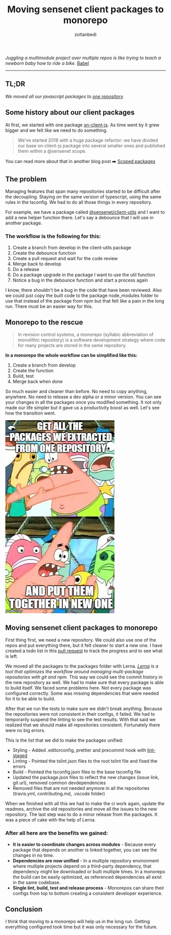 ﻿---
title: 'Moving sensenet client packages to monorepo'
author: zoltanbedi
image: '../img/posts/monorepo/colorful-stack.jpg'
tags: [monorepo, refactor, JavaScript, client packages]
---

_Juggling a multimodule project over multiple repos is like trying to teach a newborn baby how to ride a bike._ [Babel](https://github.com/babel/babel/blob/master/doc/design/monorepo.md#why-is-babel-a-monorepo)

---

## TL;DR
*We moved all our javascript packages to [one repository](https://github.com/SenseNet/sn-client).*

## Some history about our client packages

At first, we started with one package [sn-client-js](https://github.com/SenseNet/sn-client-js). As time went by it grew bigger and we felt like we need to do something.

> We’ve started 2018 with a huge package refactor: we have divided our base sn-client-js package into several smaller ones and published them within a @sensenet scope.

You can read more about that in another blog post ➡️ [Scoped packages](/blog/2018/02/21/scoped-packages 'Scoped packages')

## The problem

Managing features that span many repositories started to be difficult after the decoupling. Staying on the same version of typescript, using the same rules in the tsconfig. We had to do all those things in every repository.

For example, we have a package called [@sensenet/client-utils](https://www.npmjs.com/package/@sensenet/client-utils) and I want to add a new helper function there.
Let's say a debounce that I will use in another package.

### The workflow is the following for this:

1.  Create a branch from develop in the client-utils package
2.  Create the debounce function
3.  Create a pull request and wait for the code review
4.  Merge back to develop
5.  Do a release
6.  Do a package upgrade in the package I want to use the util function
7.  Notice a bug in the debounce function and start a process again

I know, there shouldn't be a bug in the code that have been reviewed. Also we could just copy the built code to the package node_modules folder to use that instead of the package from npm but that felt like a pain in the long run. There must be an easier way for this.

## Monorepo to the rescue

> In revision control systems, a monorepo (syllabic abbreviation of monolithic repository) is a software development strategy where code for many projects are stored in the same repository.

**In a monorepo the whole workflow can be simplified like this:**

1.  Create a branch from develop
2.  Create the function
3.  Build, test
4.  Merge back when done

So much easier and cleaner than before. No need to copy anything, anywhere. No need to release a dev alpha or a minor version. You can see your changes in all the packages once you modified something. It not only made our life simpler but it gave us a productivity boost as well. Let's see how the transition went.

![Patrick](/img/posts/monorepo/patrick-meme.jpg 'Get all the packages we extracted from one repository and put them together in a new one')

## Moving sensenet client packages to monorepo

First thing first, we need a new repository. We could also use one of the repos and put everything there, but it felt cleaner to start a new one. I have created a todo list in this [pull request](https://github.com/SenseNet/sn-client/pull/1) to track the progress and to see what is left. 

We moved all the packages to the packages folder with Lerna. _[Lerna](https://lernajs.io/) is a tool that optimizes the workflow around managing multi-package repositories with git and npm._ This way we could see the commit history in the new repository as well. We had to make sure that every package is able to build itself. We faced some problems here. Not every package was configured correctly. Some was missing dependencies that were needed for it to be able to build.

After that we run the tests to make sure we didn't break anything. Because the repositories were not consistent in their configs, it failed. We had to temporarily suspend the linting to see the test results. With that said we realized that we should make all repositories consistent. Fortunately there were no big errors.

This is the list that we did to make the packages unified:
  - Styling - Added .editorconfig, prettier and precommit hook with [lint-staged](https://github.com/okonet/lint-staged)
  - Linting - Pointed the tslint.json files to the root tslint file and fixed the errors
  - Build - Pointed the tsconfig.json files to the base tsconfig file
  - Updated the package.json files to reflect the new changes (issue link, git url), removed common devdependencies
  - Removed files that are not needed anymore in all the repositories (travis.yml, contributing.md, .vscode folder)

When we finished with all this we had to make the ci work again, update the readmes, archive the old repositories and move all the issues to the new repository. The last step was to do a minor release from the packages. It was a piece of cake with the help of Lerna.

### After all here are the benefits we gained:

- **It is easier to coordinate changes across modules** - Because every package that depends on another is linked together, you can see the changes in no time.
- **Dependencies are now unified** - In a multiple repository environment where multiple projects depend on a third-party dependency, that dependency might be downloaded or built multiple times. In a monorepo the build can be easily optimized, as referenced dependencies all exist in the same codebase.
- **Single lint, build, test and release process** - Monorepos can share their configs from top to bottom creating a consistent developer experience.

## Conclusion

I think that moving to a monorepo will help us in the long run. Getting everything configured took time but it was only necessary for the future.

